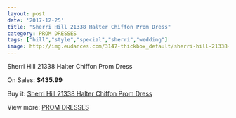 ```yaml
---
layout: post
date: '2017-12-25'
title: "Sherri Hill 21338 Halter Chiffon Prom Dress"
category: PROM DRESSES
tags: ["hill","style","special","sherri","wedding"]
image: http://img.eudances.com/3147-thickbox_default/sherri-hill-21338-halter-chiffon-prom-dress.jpg
---
```

Sherri Hill 21338 Halter Chiffon Prom Dress

On Sales: **$435.99**
<a href="https://www.eudances.com/en/prom-dresses/1084-sherri-hill-21338-halter-chiffon-prom-dress.html"><amp-img layout="responsive" width="600" height="600" src="//img.eudances.com/3147-thickbox_default/sherri-hill-21338-halter-chiffon-prom-dress.jpg" alt="Sherri Hill 21338 Halter Chiffon Prom Dress 0" /></a>
<a href="https://www.eudances.com/en/prom-dresses/1084-sherri-hill-21338-halter-chiffon-prom-dress.html"><amp-img layout="responsive" width="600" height="600" src="//img.eudances.com/3149-thickbox_default/sherri-hill-21338-halter-chiffon-prom-dress.jpg" alt="Sherri Hill 21338 Halter Chiffon Prom Dress 1" /></a>
<a href="https://www.eudances.com/en/prom-dresses/1084-sherri-hill-21338-halter-chiffon-prom-dress.html"><amp-img layout="responsive" width="600" height="600" src="//img.eudances.com/3148-thickbox_default/sherri-hill-21338-halter-chiffon-prom-dress.jpg" alt="Sherri Hill 21338 Halter Chiffon Prom Dress 2" /></a>

Buy it: [Sherri Hill 21338 Halter Chiffon Prom Dress](https://www.eudances.com/en/prom-dresses/1084-sherri-hill-21338-halter-chiffon-prom-dress.html "Sherri Hill 21338 Halter Chiffon Prom Dress")

View more: [PROM DRESSES](https://www.eudances.com/en/13-prom-dresses "PROM DRESSES")